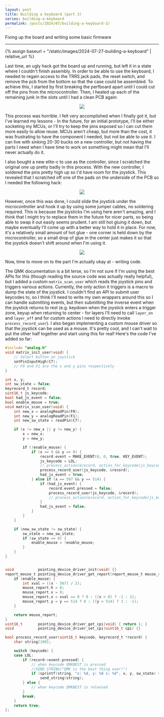 ```yaml
---
layout: post
title: Building a keyboard (part 3)
series: building-a-keyboard
permalink: /posts/2024/07/building-a-keyboard-3/
---
```


Fixing up the board and writing some basic firmware

---

{% assign baseurl = "/static/images/2024-07-27-building-a-keyboard" | relative_url %}

<style>
.myimg { max-width: 50%; }
@media (orientation: portrait) {
  .myimg {
    max-width: 85%;
  }
}
.myimgctr { text-align: center; }
</style>

Last time, an ugly hack got the board up and running, but left it in a state
where I couldn't finish assembly. In order to be able to use the keyboard, I
needed to regain access to the TRRS jack pads, the reset switch, and remove the
pcb from the bottom so that the case could be assembled. To achieve this, I
started by first breaking the perfboard apart until I could cut off the pins
from the microcontroller. Then, I heated up each of the remaining junk in the
slots until I had a clean PCB again:

<div class=myimgctr>
    <img class=myimg src="{{ '/disassembled.jpg' | prepend: baseurl }}"/>
</div>

This process was horrible. I felt very accomplished when I finally got it, but
I've learned my lessons - In the future, for an initial prototype, I'll be
either socketing my MCUs, or I'll try to keep the pins exposed so I can cut them
more easily to allow reuse. MCUs aren't cheap, but more than the cost, it was
frustrating to have the component I needed, but not be able to use it. I can
live with sinking 20-30 bucks on a new controller, but not having the parts I
need when I have time to work on something might mean that I'll never actually
do it.

I also bought a new elite-c to use as the controller, since I scratched the
original one up pretty badly in this process. With the new controller, I
soldered the pins pretty high up so I'd have room for the joystick. This
revealed that I scratched off one of the pads on the underside of the PCB so I
needed the following hack:

<div class=myimgctr>
    <img class=myimg src="{{ '/hack.jpg' | prepend: baseurl }}"/>
</div>

However, once this was done, I could slide the joystick under the
microcontroller and hook it up by using some jumper cables, no soldering
required. This is because the joysticks I'm using here aren't amazing, and I
think that I might try to replace them in the future for nicer parts, so being
able to swap it out easily seems prudent. I am still hot gluing it down, but
maybe eventually I'll come up with a better way to hold it in place. For now,
it's a relatively small amount of hot glue - one corner is held down by the
microcontroller, so a small drop of glue in the center just makes it so that the
joystick doesn't shift around when I'm using it.


<div class=myimgctr>
    <img class=myimg src="{{ '/finished.jpg' | prepend: baseurl }}"/>
</div>

Now, time to move on to the part I'm actually okay at - writing code.

The QMK documentation is a bit terse, so I'm not sure if I'm using the best APIs
for this (though reading the source code was actually really helpful), but I
added a custom `matrix_scan_user` which reads the joystick pins and triggers
various actions. Currently, the only action it triggers is a macro to dump the
state of the joystick. I couldn't find an API to submit user keycodes to, so I
think I'll need to write my own wrappers around this so I can handle submitting
events, but then submitting the inverse event when the joystick returns to rest
(e.g. keydown when the joystick enters a trigger zone, keyup when returning to
center - for layers I'll need to call `layer_on` and `layer_off` and for custom
actions I need to directly invoke `process_record_user`). I also began
implementing a custom mouse driver so that the joystick can be used as a mouse.
It's pretty cool, and I can't wait to put the other half together and start
using this for real! Here's the code I've added so far:

```c
#include "analog.h"
void matrix_init_user(void) {
    // Select button on joystick
    setPinInputHigh(C7);
    // F0 and F1 are the x and y pins respectively
}

int x, y;
int sw_state = false;
keyrecord_t record;
uint16_t js_keycode;
bool had_js_event = false;
bool enable_mouse = true;
void matrix_scan_user(void) {
    int new_x = analogReadPin(F0);
    int new_y = analogReadPin(F1);
    int new_sw_state = readPin(C7);

    if (x != new_x || y != new_y) {
        x = new_x;
        y = new_y;

        if (!enable_mouse) {
            if (x == 0 && y == 0) {
                record.event = MAKE_EVENT(0, 0, true, KEY_EVENT);
                js_keycode = LOL;
                // process_action(&record, action_for_keycode(js_keycode));
                process_record_user(js_keycode, &record);
                had_js_event = true;
            } else if (x == 507 && y == 514) {
                if (had_js_event) {
                    record.event.pressed = false;
                    process_record_user(js_keycode, &record);
                    // process_action(&record, action_for_keycode(js_keycode));
                }
                had_js_event = false;
            }
        }
    }

    if (new_sw_state != sw_state) {
        sw_state = new_sw_state;
        if (sw_state == 0) {
            enable_mouse = !enable_mouse;
        }
    }
}


void           pointing_device_driver_init(void) {}
report_mouse_t pointing_device_driver_get_report(report_mouse_t mouse_report) {
    if (enable_mouse) {
        int xval = ((x - 507) / 2);
        mouse_report.h = 0;
        mouse_report.v = 0;
        mouse_report.x = xval == 0 ? 0 : ((x > 0) ? -1 : 1);
        mouse_report.y = y == 514 ? 0 : ((y > 514) ? 1 : -1);
    }

    return mouse_report;
}
uint16_t       pointing_device_driver_get_cpi(void) { return 1; }
void           pointing_device_driver_set_cpi(uint16_t cpi) {}

bool process_record_user(uint16_t keycode, keyrecord_t *record) {
    char string[100];

    switch (keycode) {
    case LOL:
        if (record->event.pressed) {
            // when keycode QMKBEST is pressed
            //SEND_STRING("QMK is the best thing ever!")
            if (sprintf(string, "x: %d, y: %d s: %d", x, y, sw_state) > 0)
                send_string(string);
        } else {
            // when keycode QMKBEST is released
        }
        break;
    }
    return true;
};
```
